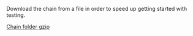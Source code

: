 Download the chain from a file in order to speed up getting started with testing.


[Chain folder gzip](https://s3.eu-central-1.amazonaws.com/iohk.etc-client.snapshots/grothendieck-bootstrap-jul27-db.zip)
